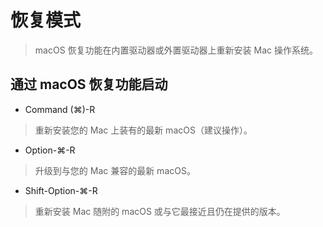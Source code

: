 # 恢复模式
>  macOS 恢复功能在内置驱动器或外置驱动器上重新安装 Mac 操作系统。

## 通过 macOS 恢复功能启动

* Command (⌘)-R
> 重新安装您的 Mac 上装有的最新 macOS（建议操作）。

* Option-⌘-R
> 升级到与您的 Mac 兼容的最新 macOS。

* Shift-Option-⌘-R
> 重新安装 Mac 随附的 macOS 或与它最接近且仍在提供的版本。